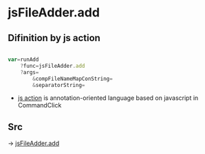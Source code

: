 # jsFileAdder.add

## Difinition by js action

```js.js

var=runAdd
	?func=jsFileAdder.add
	?args=
		&compFileNameMapConString=
		&separatorString=
```

- [js action](#) is annotation-oriented language based on javascript in CommandClick

## Src

-> [jsFileAdder.add](https://github.com/puutaro/CommandClick/blob/master/app/src/main/java/com/puutaro/commandclick/fragment_lib/terminal_fragment/js_interface/toolbar/JsFileAdder.kt#L42)


